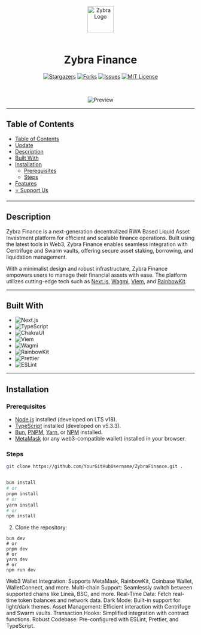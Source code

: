 <div align="center">

<img src="./public/img/zybra_logo.png" width="70px" alt="Zybra Logo"/>
<br><br>

# **Zybra Finance**

[![Stargazers](https://img.shields.io/github/stars/YourGitHubUsername/ZybraFinance)](https://github.com/YourGitHubUsername/ZybraFinance/stargazers)
[![Forks](https://img.shields.io/github/forks/YourGitHubUsername/ZybraFinance)](https://github.com/YourGitHubUsername/ZybraFinance/forks)
[![Issues](https://img.shields.io/github/issues/YourGitHubUsername/ZybraFinance)](https://github.com/YourGitHubUsername/ZybraFinance/issues)
[![MIT License](https://img.shields.io/github/license/webners1/ZybraFinance)](https://github.com/webners1/ZybraFinance/blob/main/LICENSE)

<br>

![Preview](./public/img/zybra_preview.gif)

</div>

---

## Table of Contents

- [Table of Contents](#table-of-contents)
- [Update](#update)
- [Description](#description)
- [Built With](#built-with)
- [Installation](#installation)
  - [Prerequisites](#prerequisites)
  - [Steps](#steps)
- [Features](#features)
- [⭐️ Support Us](#️-support-us)

---


## Description

Zybra Finance is a next-generation decentralized RWA Based Liquid Asset Investment platform for efficient and scalable finance operations. Built using the latest tools in Web3, Zybra Finance enables seamless integration with Centrifuge and Swarm vaults, offering secure asset staking, borrowing, and liquidation management.

With a minimalist design and robust infrastructure, Zybra Finance empowers users to manage their financial assets with ease. The platform utilizes cutting-edge tech such as [Next.js](https://nextjs.org/), [Wagmi](https://wagmi.sh/), [Viem](https://viem.sh/), and [RainbowKit](https://www.rainbowkit.com/).

---

## Built With

- ![Next.js](https://img.shields.io/badge/Next.js_v14.2-000000?style=for-the-badge&logo=next.js&logoColor=FFFFFF)
- ![TypeScript](https://img.shields.io/badge/TypeScript_v5.4.5-375BD2?style=for-the-badge&logo=typescript&logoColor=FFFFFF)
- ![ChakraUI](https://img.shields.io/badge/ChakraUI-purple?style=for-the-badge&logo=ChakraUI&logoColor=FFFFFF)
- ![Viem](https://img.shields.io/badge/Viem-ffc517?style=for-the-badge&logo=viem&logoColor=FFFFFF)
- ![Wagmi](https://img.shields.io/badge/Wagmi-35324a?style=for-the-badge&logo=data:image/png;base64,....)
- ![RainbowKit](https://img.shields.io/badge/RainbowKit-006600?style=for-the-badge&logo=RainbowKit&logoColor=FFFFFF)
- ![Prettier](https://img.shields.io/badge/Prettier-360D3A?style=for-the-badge&logo=Prettier&logoColor=FFFFFF)
- ![ESLint](https://img.shields.io/badge/ESLint-4B32C3?style=for-the-badge&logo=ESLint&logoColor=FFFFFF)

---

## Installation

### Prerequisites

- [Node.js](https://nodejs.org/) installed (developed on LTS v18).
- [TypeScript](https://www.typescriptlang.org/) installed (developed on v5.3.3).
- [Bun](https://bun.sh/), [PNPM](https://pnpm.io/), [Yarn](https://yarnpkg.com/), or [NPM](https://www.npmjs.com/) installed.
- [MetaMask](https://metamask.io/) (or any web3-compatible wallet) installed in your browser.

### Steps



```bash
git clone https://github.com/YourGitHubUsername/ZybraFinance.git .


bun install
# or
pnpm install
# or
yarn install
# or
npm install


```
2. Clone the repository:
```
bun dev
# or
pnpm dev
# or
yarn dev
# or
npm run dev
```


 Web3 Wallet Integration: Supports MetaMask, RainbowKit, Coinbase Wallet, WalletConnect, and more.
 Multi-chain Support: Seamlessly switch between supported chains like Linea, BSC, and more.
 Real-Time Data: Fetch real-time token balances and network data.
 Dark Mode: Built-in support for light/dark themes.
 Asset Management: Efficient interaction with Centrifuge and Swarm vaults.
 Transaction Hooks: Simplified integration with contract functions.
 Robust Codebase: Pre-configured with ESLint, Prettier, and TypeScript.